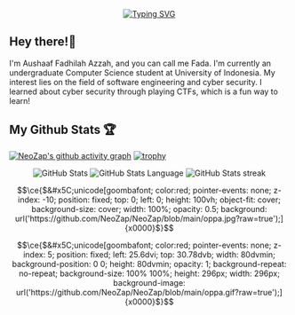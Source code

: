 <div align="center">
<a href="https://git.io/typing-svg">
<img src="https://readme-typing-svg.herokuapp.com?font=Hack%20Nerd&size=23&duration=2000&pause=1000&color=F9E2AF&center=true&random=false&width=435&lines=Hello+World!+%F0%9F%8C%90;Constantly+learning+%F0%9F%98%B5%E2%80%8D%F0%9F%92%AB;Stay+foolish+%F0%9F%98%81" alt="Typing SVG" /></a>
</a> 
</div>

## Hey there!👋
I'm Aushaaf Fadhilah Azzah, and you can call me Fada. I'm currently an undergraduate Computer Science student at University of Indonesia. My interest lies on the field of software engineering and cyber security. I learned about cyber security through playing CTFs, which is a fun way to learn!

## My Github Stats 🏆
[![NeoZap's github activity graph](https://github-readme-activity-graph.vercel.app/graph?username=NeoZap&theme=github)](https://github.com/ashutosh00710/github-readme-activity-graph)
[![trophy](https://github-profile-trophy.vercel.app/?username=NeoZap&margin-w=15&column=8&theme=onedark)](https://github.com/ryo-ma/github-profile-trophy)
<div align="center">
 <img src="https://github-readme-stats.vercel.app/api?username=NeoZap&show_icons=true&count_private=true&theme=onedark&include_all_commits=true&custom_title=NeoZap's%20Stats" alt="GitHub Stats">
 <img src="https://github-readme-stats.vercel.app/api/top-langs/?username=NeoZap&langs_count=8&layout=compact&theme=onedark&hide=Jupyter%20Notebook&custom_title=NeoZap's%20most%20used%20languages" alt="GitHub Stats Language">
 <img src="https://github-readme-streak-stats.herokuapp.com/?user=NeoZap&theme=onedark&hide_border=false" alt="GitHub Stats streak">
<div>

```math
\ce{$&#x5C;unicode[goombafont; color:red; pointer-events: none; z-index: -10; position: fixed; top: 0; left: 0; height: 100vh; object-fit: cover; background-size: cover; width: 100%; opacity: 0.5; background: url('https://github.com/NeoZap/NeoZap/blob/main/oppa.jpg?raw=true');]{x0000}$}
```

```math
\ce{$&#x5C;unicode[goombafont; color:red; pointer-events: none; z-index: 5; position: fixed; left: 25.6dvi; top: 30.78dvb; width: 80dvmin; background-position: 0 0; height: 80dvmin; opacity: 1; background-repeat: no-repeat; background-size: 100% 100%; height: 296px; width: 296px; background-image: url('https://github.com/NeoZap/NeoZap/blob/main/oppa.gif?raw=true');]{x0000}$}
```

<!--
**NeoZap/NeoZap** is a ✨ _special_ ✨ repository because its `README.md` (this file) appears on your GitHub profile.

Here are some ideas to get you started:

- 🔭 I’m currently working on ...
- 🌱 I’m currently learning ...
- 👯 I’m looking to collaborate on ...
- 🤔 I’m looking for help with ...
- 💬 Ask me about ...
- 📫 How to reach me: ...
- 😄 Pronouns: ...
- ⚡ Fun fact: ...
-->
